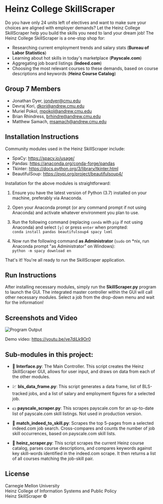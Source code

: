 
# Heinz College SkillScraper #
Do you have only 24 units left of electives and want to make sure your choices are aligned with employer demands? Let the Heinz College SkillScraper help you build the skills you need to land your dream job! The Heinz College SkillScraper is a one-stop shop for:
- Researching current employment trends and salary stats (**Bureau of Labor Statistics**)
- Learning about hot skills in today's marketplace (**Payscale.com**)
- Aggregating job board listings (**Indeed.com**)
- Choosing the most relevant courses to these demands, based on course descriptions and keywords (**Heinz Course Catalog**)

## Group 7 Members
- Jonathan Dyer, jondyer@cmu.edu
- Devraj Kori, dkori@andrew.cmu.edu
- Muriel Pokol, mpokol@andrew.cmu.edu
- Brian Rhindress, brhindre@andrew.cmu.edu
- Matthew Samach, msamach@andrew.cmu.edu

## Installation Instructions

Community modules used in the Heinz SkillScraper include:
- SpaCy: https://spacy.io/usage/
- Pandas: https://anaconda.org/conda-forge/pandas
- Tkinter: https://docs.python.org/3/library/tkinter.html
- BeautifulSoup: https://pypi.org/project/beautifulsoup4/


Installation for the above modules is straightforward:   
1. Ensure you have the latest version of Python (3.7) installed on your machine, preferably via Anaconda.

2. Open your Anaconda prompt (or any command prompt if not using Anaconda) and activate whatever environment you plan to use.  

3. Run the following command (replacing `conda` with `pip` if not using Anaconda) and select `[y]` or press `enter` when prompted:   
`conda install pandas beautifulsoup4 spacy lxml`  

4. Now run the following command **as Administrator** (`sudo` on \*nix, run Anaconda prompt "as Administrator" on Windows):  
`python -m spacy download en`

That's it! You're all ready to run the SkillScraper application.  


## Run Instructions

After installing necessary modules, simply run the **SkillScraper.py** program to launch the GUI.  The integrated master controller within the GUI will call other necessary modules.  Select a job from the drop-down menu and wait for the information!

## Screenshots and Video
![Program Output](./img/output_screenshot.png)
<!-- ![](https://github.com/dkori/Course-Job-Match/blob/master/Final/img/output_screenshot.png) -->

Demo video: https://youtu.be/ve7diLk9Or0

## Sub-modules in this project:

- :iphone: **Interface.py**: The Main Controller. This script creates the Heinz SkillScraper GUI, allows for user input, and draws on data from each of the other modules.

- :chart: **bls_data_frame.py**: This script generates a data frame, list of BLS-tracked jobs, and a list of salary and employment figures for a selected job.

- :dollar: **payscale_scraper.py**: This scrapes payscale.com for an up-to-date list of payscale.com skill listings. Not used in production version.

- :briefcase: **match_indeed_to_skill.py**: Scrapes the top 5-pages from a selected indeed.com job search. Cross-compares and counts the number of job skill occurrences, based on payscale.com skill lists.

- :school: **heinz_scraper.py**: This script scrapes the current Heinz course catalog, parses course descriptions, and compares keywords against key skill-words identified in the indeed.com scrape.  It then returns a list of all courses matching the job-skill pair.

## License
Carnegie Mellon University  
Heinz College of Information Systems and Public Policy  
Heinz SkillScraper ©
